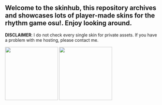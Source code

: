 <h2>Welcome to the skinhub, this repository archives and showcases lots of player-made skins for the rhythm game osu!. Enjoy looking around.</h2>

<b>DISCLAIMER</b>: I do not check every single skin for private assets. If you have a problem with me hosting, please contact me.
<p align="center>
  
  <a href="players/teerent/teerent.md">
    <img src="https://a.ppy.sh/21540437" width="175" height="175" >
  </a>
  <a href="players/worsthrplayer/worsthrplayer.md"><img src="https://a.ppy.sh/14106450" width="175" height="175" ></a>
  
</p>

